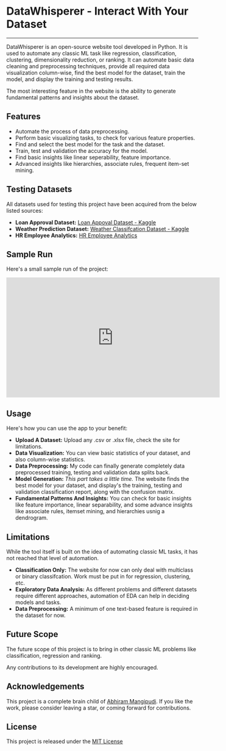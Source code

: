# DataWhisperer - Interact With Your Dataset
<hr />

DataWhisperer is an open-source website tool developed in
Python. It is used to automate any classic ML task like 
regression, classification, clustering, dimensionality
reduction, or ranking. It can automate basic data cleaning
and preprocessing techniques, provide all required data
visualization column-wise, find the best model for the
dataset, train the model, and display the training and
testing results.

The most interesting feature in the website is the ability
to generate fundamental patterns and insights about the
dataset.

## Features
- Automate the process of data preprocessing.
- Perform basic visualizing tasks, to check for various feature properties.
- Find and select the best model for the task and the dataset.
- Train, test and validation the accuracy for the model.
- Find basic insights like linear seperability, feature importance.
- Advanced insights like hierarchies, associate rules, frequent item-set mining.

## Testing Datasets
All datasets used for testing this project have been acquired from the below listed sources:
- **Loan Approval Dataset:** [Loan Appoval Dataset - Kaggle](https://www.kaggle.com/datasets/architsharma01/loan-approval-prediction-dataset)
- **Weather Prediction Dataset:** [Weather Classifcation Dataset - Kaggle](https://www.kaggle.com/datasets/nikhil7280/weather-type-classification)
- **HR Employee Analytics:** [HR Employee Analytics](https://www.kaggle.com/datasets/kmldas/hr-employee-data-descriptive-analytics)

## Sample Run
Here's a small sample run of the project:

<iframe width="560" height="315" src="https://www.youtube.com/embed/lo0_Wnk3mqM" frameborder="0" allowfullscreen></iframe>


## Usage

Here's how you can use the app to your benefit:

- **Upload A Dataset:** Upload any .csv or .xlsx file, check the site for limitations.
- **Data Visualization:** You can view basic statistics of your dataset, and also column-wise statistics.
- **Data Preprocessing:** My code can finally generate completely data preprocessed training, testing and validation data splits back.
- **Model Generation:** *This part takes a little time.* The website finds the best model for your dataset, and display's the training, testing and validation classification report, along with the confusion matrix.
- **Fundamental Patterns And Insights:** You can check for basic insights like feature importance, linear separability, and some advance insights like associate rules, itemset mining, and hierarchies usnig a dendrogram.

## Limitations
While the tool itself is built on the idea of automating classic ML tasks, it has not reached that level of automation.

- **Classification Only:** The website for now can only deal with multiclass or binary classifcation. Work must be put in for regression, clustering, etc.
- **Exploratory Data Analysis:** As different problems and different datasets require different approaches, automation of EDA can help in deciding models and tasks.
- **Data Preprocessing:** A minimum of one text-based feature is required in the dataset for now.


## Future Scope
The future scope of this project is to bring in other classic ML problems like classification, regression and ranking.

Any contributions to its development are highly encouraged.

## Acknowledgements
This project is a complete brain child of 
[Abhiram Mangipudi](https://github.com/K0MPLEXWorksTogether/). If you like the work, please consider leaving a star, or coming forward for contributions.

## License
This project is released under the [MIT License](./LICENSE)